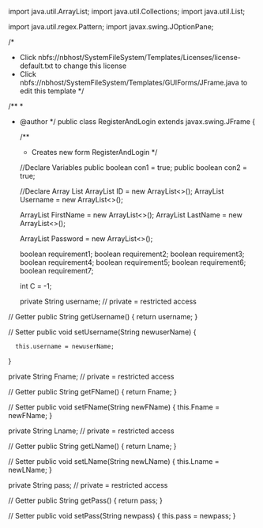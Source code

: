 import java.util.ArrayList;
import java.util.Collections;
import java.util.List;

import java.util.regex.Pattern;
import javax.swing.JOptionPane;

/*
 * Click nbfs://nbhost/SystemFileSystem/Templates/Licenses/license-default.txt to change this license
 * Click nbfs://nbhost/SystemFileSystem/Templates/GUIForms/JFrame.java to edit this template
 */

/**
 *
 * @author 
 */
public class RegisterAndLogin extends javax.swing.JFrame {

    /**
     * Creates new form RegisterAndLogin
     */
    
    //Declare Variables
    public boolean con1 = true;
    public boolean con2 = true;
    
    
    //Declare Array List
    ArrayList<Integer> ID = new ArrayList<>();
    ArrayList<String> Username = new ArrayList<>();
    
    ArrayList<String> FirstName = new ArrayList<>();
    ArrayList<String> LastName = new ArrayList<>();
    
    ArrayList<String> Password = new ArrayList<>();
    
   boolean requirement1;
   boolean requirement2;
   boolean requirement3;
   boolean requirement4;
   boolean requirement5;
   boolean requirement6;
   boolean requirement7;
   
    int C = -1;
    
    private String username; // private = restricted access

  // Getter
  public String getUsername() {
    return username;
  }

  // Setter
  public void setUsername(String newuserName) {
    
      
      this.username = newuserName;
  }
  
  private String Fname; // private = restricted access

  // Getter
  public String getFName() {
    return Fname;
  }

  // Setter
  public void setFName(String newFName) {
    this.Fname = newFName;
  }
  
  private String Lname; // private = restricted access

  // Getter
  public String getLName() {
    return Lname;
  }

  // Setter
  public void setLName(String newLName) {
    this.Lname = newLName;
  }
  
  private String pass; // private = restricted access

  // Getter
  public String getPass() {
    return pass;
  }

  // Setter
  public void setPass(String newpass) {
    this.pass = newpass;
  }
